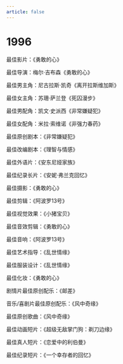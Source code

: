 ```yaml
---
article: false
---
```


# 1996

最佳影片：《勇敢的心》

最佳导演：梅尔·吉布森《勇敢的心》

最佳男主角：尼古拉斯·凯奇《离开拉斯维加斯》

最佳女主角：苏珊·萨兰登《死囚漫步》

最佳男配角：凯文·史派西《非常嫌疑犯》

最佳女配角：米拉·索维诺《非强力春药》

最佳原创剧本：《非常嫌疑犯》

最佳改编剧本：《理智与情感》

最佳外语片：《安东尼娅家族》

最佳纪录长片：《安妮·弗兰克回忆》

最佳摄影：《勇敢的心》

最佳剪辑：《阿波罗13号》

最佳视觉效果：《小猪宝贝》

最佳音效剪辑：《勇敢的心》

最佳音响：《阿波罗13号》

最佳艺术指导：《乱世情缘》

最佳服装设计：《乱世情缘》

最佳化妆：《勇敢的心》

剧情片最佳原创配乐：《邮差》

音乐/喜剧片最佳原创配乐：《风中奇缘》

最佳原创歌曲：《风中奇缘》

最佳动画短片：《超级无敌掌门狗：剃刀边缘》

最佳真人短片：《恋爱中的利伯曼》

最佳纪录短片：《一个幸存者的回忆》
